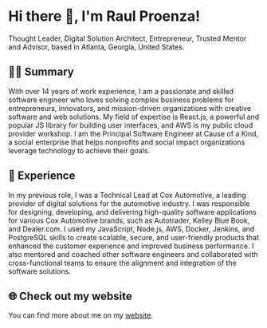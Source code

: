 # Hi there 👋, I'm Raul Proenza!

Thought Leader, Digital Solution Architect, Entrepreneur, Trusted Mentor and Advisor, based in Atlanta, Georgia, United States.

## 🧑‍💻 Summary

With over 14 years of work experience, I am a passionate and skilled software engineer who loves solving complex business problems for entrepreneurs, innovators, and mission-driven organizations with creative software and web solutions. My field of expertise is React.js, a powerful and popular JS library for building user interfaces, and AWS is my public cloud provider workshop. I am the Principal Software Engineer at Cause of a Kind, a social enterprise that helps nonprofits and social impact organizations leverage technology to achieve their goals.

## 💼 Experience

In my previous role, I was a Technical Lead at Cox Automotive, a leading provider of digital solutions for the automotive industry. I was responsible for designing, developing, and delivering high-quality software applications for various Cox Automotive brands, such as Autotrader, Kelley Blue Book, and Dealer.com. I used my JavaScript, Node.js, AWS, Docker, Jenkins, and PostgreSQL skills to create scalable, secure, and user-friendly products that enhanced the customer experience and improved business performance. I also mentored and coached other software engineers and collaborated with cross-functional teams to ensure the alignment and integration of the software solutions.

## 🌐 Check out my website
You can find more about me on my [website](http://raulproenza.page).
